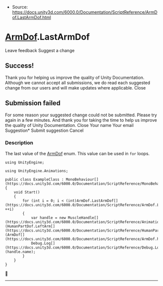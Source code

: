 * Source: https://docs.unity3d.com/6000.0/Documentation/ScriptReference/ArmDof.LastArmDof.html

#  [ArmDof](https://docs.unity3d.com/6000.0/Documentation/ScriptReference/ArmDof.html).LastArmDof
Leave feedback
Suggest a change
## Success!
Thank you for helping us improve the quality of Unity Documentation. Although we cannot accept all submissions, we do read each suggested change from our users and will make updates where applicable.
Close
## Submission failed
For some reason your suggested change could not be submitted. Please <a>try again</a> in a few minutes. And thank you for taking the time to help us improve the quality of Unity Documentation.
Close
Your name Your email Suggestion* Submit suggestion
Cancel
### Description
The last value of the [ArmDof](https://docs.unity3d.com/6000.0/Documentation/ScriptReference/ArmDof.html) enum.
This value can be used in `for` loops.
```
using UnityEngine;  
  
using UnityEngine.Animations;  
  
public class ExampleClass : MonoBehaviour[](https://docs.unity3d.com/6000.0/Documentation/ScriptReference/MonoBehaviour.html)
{
    void Start()
    {
        for (int i = 0; i < (int)ArmDof.LastArmDof[](https://docs.unity3d.com/6000.0/Documentation/ScriptReference/ArmDof.LastArmDof.html); ++i)
        {
            var handle = new MuscleHandle[](https://docs.unity3d.com/6000.0/Documentation/ScriptReference/Animations.MuscleHandle.html)(HumanPartDof.LeftArm[](https://docs.unity3d.com/6000.0/Documentation/ScriptReference/HumanPartDof.LeftArm.html), (ArmDof[](https://docs.unity3d.com/6000.0/Documentation/ScriptReference/ArmDof.html))i);
            Debug.Log[](https://docs.unity3d.com/6000.0/Documentation/ScriptReference/Debug.Log.html)(handle.name);
        }
    }
}

```

* * *
